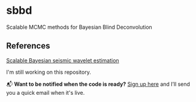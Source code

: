 # sbbd
Scalable MCMC methods for Bayesian Blind Deconvolution

## References

[Scalable Bayesian seismic wavelet estimation](https://onlinelibrary.wiley.com/share/author/QXGPRTZ4FAWCH9HSPPEN?target=10.1111/1365-2478.70026)

I'm still working on this repository.

📬 **Want to be notified when the code is ready?**  [Sign up here](https://docs.google.com/forms/d/1Lcbe5KwFiBjrMqGP1BNud1IOBJUXDTk2oFRoM3PnkcY/edit) and I’ll send you a quick email when it's live.

